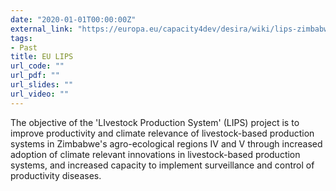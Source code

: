 ```yaml
---
date: "2020-01-01T00:00:00Z"
external_link: "https://europa.eu/capacity4dev/desira/wiki/lips-zimbabwe"
tags:
- Past
title: EU LIPS
url_code: ""
url_pdf: ""
url_slides: ""
url_video: ""
---
```


The objective of the 'LIvestock Production System' (LIPS) project is to improve productivity and climate relevance of livestock-based production systems in Zimbabwe's agro-ecological regions IV and V through increased adoption of climate relevant innovations in livestock-based production systems, and increased capacity to implement surveillance and control of productivity diseases.